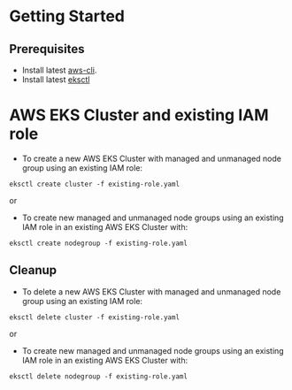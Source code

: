 # Getting Started

## Prerequisites
* Install latest [aws-cli](https://docs.aws.amazon.com/cli/latest/userguide/installing.html).
* Install latest [eksctl](https://docs.aws.amazon.com/eks/latest/userguide/eksctl.html)


# AWS EKS Cluster and existing IAM role

* To create a new AWS EKS Cluster with managed and unmanaged node group using an existing IAM role:

```
eksctl create cluster -f existing-role.yaml
```

or

* To create new managed and unmanaged node groups using an existing IAM role in an existing AWS EKS Cluster with:

```
eksctl create nodegroup -f existing-role.yaml
```

## Cleanup

* To delete a new AWS EKS Cluster with managed and unmanaged node group using an existing IAM role:

```
eksctl delete cluster -f existing-role.yaml
```

or

* To create new managed and unmanaged node groups using an existing IAM role in an existing AWS EKS Cluster with:

```
eksctl delete nodegroup -f existing-role.yaml
```